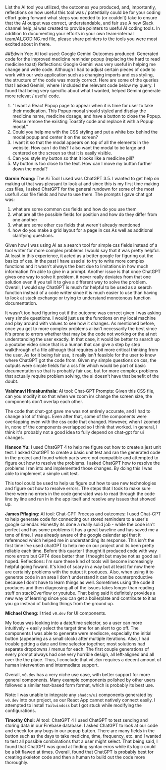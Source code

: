 List the AI tool you utilized, the outcomes you produced, and, importantly, reflections on
how useful this tool was / potentially could be for your coding effort going forward
what steps you needed to (or couldn’t) take to ensure that the AI output was correct, understandable, and fair use
A new Slack channel help_ai was created to provide pointers to useful AI coding tools. In addition to documenting your
efforts in your own team-internal team/AI_CODING.md file, please share pointers to the tools you were most excited about in there.

##Edwin Yee:
AI tool used: Google Gemini
Outcomes produced: Generated code for the improved medicine reminder popup (replacing the hard to read medicine toast)
Reflections: Google Gemini was very useful in helping me change and write code. Although I had to adjust certain pieces of code to 
work with our web application such as changing imports and css styling, the structure of the code was mostly correct.
Here are some of the queries that I asked Gemini, where I included the relevant code below my query. I found that being very specific
about what I wanted, helped Gemini generate more relevat / useful code.

1. "I want a React Popup page to appear when it is time for user to take their medication. This Popup modal should styled and display the medicine name, medicine dosage, and have a button to close the Popup. Please remove the existing Toastify code and replace it with a Popup modal."
2. Could you help me with the CSS styling and put a white box behind the modal popup and center it on the screen?
3. I want it so that the modal appears on top of all the elements in the website. How can I do this? I also want the modal to be large and centered on the screen so that it is easily visible.
4. Can you style my button so that it looks like a medicine pill?
5. My button is too close to the text. How can I move my button further down the modal?

**Garvin Young:**
The Ai Tool I used was ChatGPT 3.5. I wanted to get help on making ui that was pleasant to look at and since this is my first time making .css files, I asked ChatGPT for the general rundown for some of the most usefull .css file fields and how to use them.
The prompts I gave chat gpt was:
1. what are some common css fields and how do you use them
2. what are all the possible fields for position and how do they differ from one another
3. what are some other css fields that weren't already mentioned
4. how do you make a grid layout for a page in css
As well as additional clarifying questions.

Given how I was using AI as a search tool for simple css fields instead of a tool writer for more complex problems I would say that it was pretty helpful. At least in this experience, it acted as a better google for figuring out the basics of css. In the past I have used ai to try to write more complex functions and it wasn't always the best due to limitations in how much information I'm able to give in a prompt. Another issue is that once ChatGPT gives one way to solve it problem, it never really deviates from that one solution even if you tell it to give a different way to solve the problem. Overall, I would say ChatGPT is much for helpful to be used as a search function instead of a code writer since it is much easier to use than having to look at stack exchange or trying to understand monotonous function documentation. 

It wasn't too hard figuring out if the outcome was correct given I was asking very simple questions. I would just use the functions on my local machine and play around with values to see how it changes. As mentioned before, once you get to more complex problems ai isn't necessarily the best since it's prone to errors whether that may be the code not working or the ai not understanding the user exactly. In that case, it would be better to search up a youtube video since that is a human that can give a step by step walkthrough of a file although that requires a bit more critical thinking from the user. As for it being fair use, it really isn't feasible for the user to know where ChatGPT got the code from. Given my simple questions on css, the outputs were simple fields for a css file which would be part of basic documentation so that is probably fair use, but for more complex problems that actually require problem solving, the ai doesn't have that benefit of the doubt.

**Vaishnavi Himakunthala:**
AI tool: Chat-GPT
Prompts:
Given this CSS file, can you modify it so that when we zoom in/ change the screen size, the components don't overlap each other.

The code that chat-gpt gave me was not entirely accurate, and I had to change a lot of things. Even after that, some of the components were overlapping even with the css code that changed. However, when I zoomed in, none of the components overlapped so I think that worked. In general, I think it's probably not a good idea to fully depend on chat-gpt for ui changes.

**Hanson Yu:**
I used ChatGPT 4 to help me figure out how to create a jest unit test. I asked ChatGPT to create a basic unit test and ran the generated code in the project and found which parts were not compatible and attempted to figure out how to resolve the problems. I asked ChatGPT how to resolve the problems I ran into and implemented those changes. By doing this I was able to implement a simple unit test.

This tool could be used to help us figure out how to use new technologies and figure out how to resolve errors. The steps that I took to make sure there were no errors in the code generated was to read through the code line by line and run in in the app itself and resolve any issues that showed up.


**James Pflaging:**
AI tool: Chat-GPT
Process and outcomes: I used Chat-GPT to help generate code for connecting our stored reminders to a user's google calendar. Honestly its done a really solid job - while the code isn't perfect and has some problems it has a great baseline and has saved me a tone of time. I was already aware of the google calendar api that it referenced which helped me in understanding its response. This isn't the first time I've used chatGPT to help me on our project and its been pretty reliable each time. Before this quarter I thought it produced code with way more errors but GPT4 does better than I thought but maybe not as good as I hoped.
Reflections: I'm sure these kind of tools will become increasingly helpful going foward. It's kind of scary in a way but at least for now there are certainly problems with the output it produces. Also, when using it to generate code in an area I don't understand it can be counterproductive because I don't have to learn things as well. Sometimes using the code it produces and then diagnosing all of the issues takes longer than reading stuff on stackOverflow or youtube. That being said it definitely provides a new way of learning since you can get a boilerplate and contribute to it as you go instead of building things from the ground up.

**Michael Cheng:**
I tried `v0.dev` for UI components.

My focus was looking into a date/time selector, so a user can more intuitively + easily select the target time for an alert to go off. The components I was able to generate were mediocre, especially the initial button (appearing as a small clock) after multiple iterations. Also, I had trouble getting a date and time selector together; most solutions had separate dropdowns / menus for each. The first couple generations of every prompt always had one very horrible design, all left-aligned and all over the the place. Thus, I conclude that `v0.dev` requires a decent amount of human intervention and intermediate support.

Overall, `v0.dev` has a very niche use case, with better support for more general components. Many example components polished by other users followed a similar text-based form format, which is probably its best use.

Note: I was unable to integrate any `shadcn/ui` components generated by `v0.dev` into our project, as our React App cannot natively connect easily. I attempted to install `Tailwindcss` but I got stuck while modifying the configurations. 

**Timothy Choi:**
AI tool: ChatGPT 4
I used ChatGPT to test sending and storing data in our Firebase database. I asked ChatGPT to look at our code and check for any bugs in our popup button. There are many fields in the button such as the days to take medicine, time, frequency, etc. and I wanted to test all possible combinations that a user might select. 
That being said, I found that ChatGPT was good at finding syntax erros while its logic could be a bit flawed at times. Overall, found that ChatGPT is probably best for creating skeleton code and then a human to build out the code more thoroughly. 
